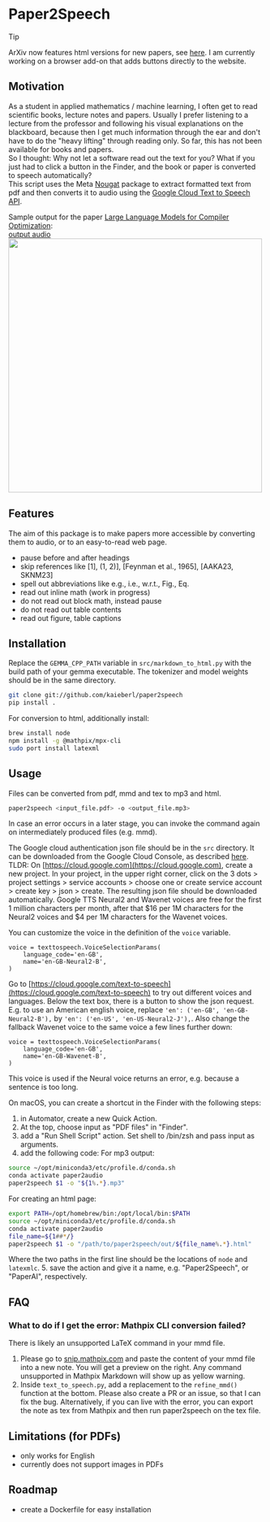 # Paper2Speech

> [!TIP]
> ArXiv now features html versions for new papers, see [here](https://info.arxiv.org/about/accessible_HTML.html). I am currently working on a browser add-on that adds buttons directly to the website.

## Motivation
As a student in applied mathematics / machine learning, I often get to read scientific books, lecture notes and papers.
Usually I prefer listening to a lecture from the professor and following his visual explanations on the blackboard, because then I get much information through the ear and don't have to do the "heavy lifting" through reading only.
So far, this has not been available for books and papers.  
So I thought: Why not let a software read out the text for you?
What if you just had to click a button in the Finder, and the book or paper is converted to speech automatically?  
This script uses the Meta [Nougat](https://facebookresearch.github.io/nougat/) package to extract formatted text from pdf and then converts it to audio using the [Google Cloud Text to Speech API](https://cloud.google.com/text-to-speech?hl=de).

Sample output for the paper [Large Language Models for Compiler Optimization](https://arxiv.org/abs/2309.07062):  
[output audio](https://github.com/kaieberl/paper2speech/blob/main/Large%20Language%20Models%20for%20Compiler%20Optimization.mp4)  
<img src="https://github.com/kaieberl/paper2speech/blob/main/Large%20Language%20Models%20for%20Compiler%20Optimization.jpg" width="500">

## Features
The aim of this package is to make papers more accessible by converting them to audio, or to an easy-to-read web page.

- pause before and after headings
- skip references like \[1\], \(1, 2)], \[Feynman et al., 1965\], \[AAKA23, SKNM23\]
- spell out abbreviations like e.g., i.e., w.r.t., Fig., Eq.
- read out inline math (work in progress)
- do not read out block math, instead pause
- do not read out table contents
- read out figure, table captions

## Installation
Replace the `GEMMA_CPP_PATH` variable in `src/markdown_to_html.py` with the build path of your gemma executable. The tokenizer and model weights should be in the same directory.
```bash
git clone git://github.com/kaieberl/paper2speech
pip install .
```
For conversion to html, additionally install:
```bash
brew install node
npm install -g @mathpix/mpx-cli
sudo port install latexml
```

## Usage
Files can be converted from pdf, mmd and tex to mp3 and html.
```bash
paper2speech <input_file.pdf> -o <output_file.mp3>
```
In case an error occurs in a later stage, you can invoke the command again on intermediately produced files (e.g. mmd).

The Google cloud authentication json file should be in the `src` directory. It can be downloaded from the Google Cloud Console, as described [here](https://cloud.google.com/api-keys/docs/create-manage-api-keys).  
TLDR: On [https://cloud.google.com](https://cloud.google.com), create a new project. In your project, in the upper right corner, click on the 3 dots > project settings > service accounts > choose one or create service account > create key > json > create.
The resulting json file should be downloaded automatically.
Google TTS Neural2 and Wavenet voices are free for the first 1 million characters per month, after that $16 per 1M characters for the Neural2 voices and $4 per 1M characters for the Wavenet voices.

You can customize the voice in the definition of the `voice` variable.
```python3
voice = texttospeech.VoiceSelectionParams(
    language_code='en-GB',
    name='en-GB-Neural2-B',
)
```
Go to [https://cloud.google.com/text-to-speech](https://cloud.google.com/text-to-speech) to try out different voices and languages. Below the text box, there is a button to show the json request.
E.g. to use an American english voice, replace `'en': ('en-GB', 'en-GB-Neural2-B'),` by `'en': ('en-US', 'en-US-Neural2-J'),`.
Also change the fallback Wavenet voice to the same voice a few lines further down:
```python3
voice = texttospeech.VoiceSelectionParams(
    language_code='en-GB',
    name='en-GB-Wavenet-B',
)
```
This voice is used if the Neural voice returns an error, e.g. because a sentence is too long.

On macOS, you can create a shortcut in the Finder with the following steps:
1. in Automator, create a new Quick Action. 
2. At the top, choose input as "PDF files" in "Finder". 
3. add a "Run Shell Script" action. Set shell to /bin/zsh and pass input as arguments. 
4. add the following code:
For mp3 output:
```bash
source ~/opt/miniconda3/etc/profile.d/conda.sh
conda activate paper2audio
paper2speech $1 -o "${1%.*}.mp3"
```
For creating an html page:
```bash
export PATH=/opt/homebrew/bin:/opt/local/bin:$PATH
source ~/opt/miniconda3/etc/profile.d/conda.sh
conda activate paper2audio
file_name=${1##*/}
paper2speech $1 -o "/path/to/paper2speech/out/${file_name%.*}.html"
```
Where the two paths in the first line should be the locations of `node` and `latexmlc`.
5. save the action and give it a name, e.g. "Paper2Speech", or "PaperAI", respectively.

## FAQ
### What to do if I get the error: Mathpix CLI conversion failed?
There is likely an unsupported LaTeX command in your mmd file.  
1. Please go to [snip.mathpix.com](snip.mathpix.com) and paste the content of your mmd file into a new note. You will get a preview on the right. Any command unsupported in Mathpix Markdown will show up as yellow warning.
2. Inside `text_to_speech.py`, add a replacement to the `refine_mmd()` function at the bottom. Please also create a PR or an issue, so that I can fix the bug. Alternatively, if you can live with the error, you can export the note as tex from Mathpix and then run paper2speech on the tex file.

## Limitations (for PDFs)
- only works for English
- currently does not support images in PDFs

## Roadmap
- create a Dockerfile for easy installation
